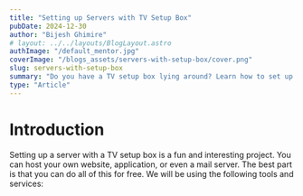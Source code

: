 ```yaml
---
title: "Setting up Servers with TV Setup Box"
pubDate: 2024-12-30
author: "Bijesh Ghimire"
# layout: ../../layouts/BlogLayout.astro
authImage: "/default_mentor.jpg"
coverImage: "/blogs_assets/servers-with-setup-box/cover.png"
slug: servers-with-setup-box
summary: "Do you have a TV setup box lying around? Learn how to set up a server with it and host your own website or application or even a mail server."
type: "Article"
---
```


# Introduction

Setting up a server with a TV setup box is a fun and interesting project. You can host your own website, application, or even a mail server. The best part is that you can do all of this for free. We will be using the following tools and services:
